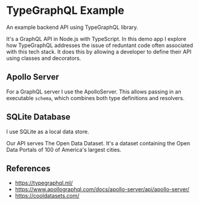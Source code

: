 # TypeGraphQL Example

An example backend API using TypeGraphQL library.

It's a GraphQL API in Node.js with TypeScript. In
this demo app I explore how TypeGraphQL addresses
the issue of reduntant code often associated with
this tech stack. It does this by allowing a developer
to define their API using classes and decorators.

## Apollo Server

For a GraphQL server I use the ApolloServer. This 
allows passing in an executable `schema`, which 
combines both type definitions and resolvers.

## SQLite Database

I use SQLite as a local data store.

Our API serves The Open Data Dataset. It's a dataset 
containing the Open Data Portals of 100 of America's
largest cities.

## References

- https://typegraphql.ml/
- https://www.apollographql.com/docs/apollo-server/api/apollo-server/
- https://cooldatasets.com/

